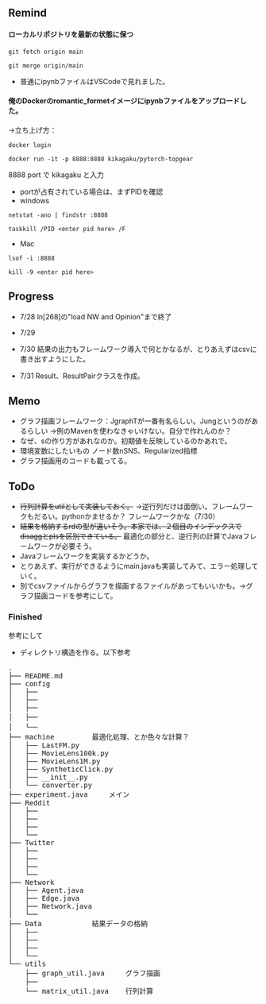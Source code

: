 ## Remind
#### ローカルリポジトリを最新の状態に保つ
```
git fetch origin main
```
```
git merge origin/main
```

* 普通にipynbファイルはVSCodeで見れました。
#### 俺のDockerのromantic_formetイメージにipynbファイルをアップロードした。
  →立ち上げ方：	

```
docker login
```
```
docker run -it -p 8888:8888 kikagaku/pytorch-topgear
```
	
 8888 port で kikagaku と入力

* portが占有されている場合は、まずPIDを確認
* windows

```
netstat -ano | findstr :8888
```
```
taskkill /PID <enter pid here> /F
```

* Mac

```
lsof -i :8888
```
```
kill -9 <enter pid here>
```

## Progress
* 7/28
	ln[268]の"load NW and Opinion"まで終了
* 7/29
	
* 7/30
	結果の出力もフレームワーク導入で何とかなるが、とりあえずはcsvに書き出すようにした。
* 7/31
	Result、ResultPairクラスを作成。

## Memo
* グラフ描画フレームワーク：JgraphTが一番有名らしい。Jungというのがあるらしい
	->例のMavenを使わなきゃいけない。自分で作れんのか？
* なぜ、sの作り方があれなのか。初期値を反映しているのかあれで。
* 環境変数にしたいもの
	ノード数nSNS、Regularized指標
* グラフ描画用のコードも載ってる。

## ToDo
* ~~行列計算をutilとして実装しておく。~~
	→逆行列だけは面倒い。フレームワークもだるい。pythonかませるか？
	フレームワークかな（7/30）
* ~~結果を格納するrdの型が違いそう。本家では、２個目のインデックスでdisaggとplsを区別できている。~~
	最適化の部分と、逆行列の計算でJavaフレームワークが必要そう。
* Javaフレームワークを実装するかどうか。
* とりあえず、実行ができるようにmain.javaも実装してみて、エラー処理していく。
* 別でcsvファイルからグラフを描画するファイルがあってもいいかも。→グラフ描画コードを参考にして。

### Finished 
参考にして

* ディレクトリ構造を作る。以下参考
<pre>
.
├── README.md
├── config
│   ├── 
│   ├── 
│   ├── 
│   ├──　
│   └──　
├── machine			最適化処理、とか色々な計算？
│   ├── LastFM.py
│   ├── MovieLens100k.py
│   ├── MovieLens1M.py
│   ├── SyntheticClick.py
│   ├── __init__.py
│   └── converter.py
├── experiment.java		メイン
├── Reddit
│   ├── 
│   ├── 
│   ├── 
│   └── 
├── Twitter
│   ├── 
│   ├── 
│   ├── 
│   └── 
├── Network
│   ├── Agent.java
│   ├── Edge.java
│   ├── Network.java
│   └── 	
├── Data			結果データの格納
│   ├── 
│   ├── 
│   ├── 
│   └── 
└── utils
    ├── graph_util.java		グラフ描画
    ├── 
    └── matrix_util.java	行列計算
</pre>
